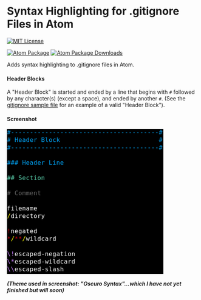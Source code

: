 Syntax Highlighting for .gitignore Files in Atom
================================================

[![MIT License](http://img.shields.io/badge/license-MIT-blue.svg?style=flat)](https://github.com/bsara/language-gitignore/blob/master/LICENSE.md)

[![Atom Package](https://img.shields.io/apm/v/language-gitignore.svg)](https://atom.io/packages/language-gitignore)
[![Atom Package Downloads](https://img.shields.io/apm/dm/language-gitignore.svg)](https://atom.io/packages/language-gitignore)


Adds syntax highlighting to .gitignore files in Atom.

#### Header Blocks

A "Header Block" is started and ended by a line that begins with `#` followed by any
character(s) (except a space), and ended by another `#`. (See the [gitignore sample file](https://github.com/bsara/language-gitignore/blob/master/sample.gitignore)
for an example of a valid "Header Block").

#### Screenshot

![Screenshot](https://raw.githubusercontent.com/bsara/language-gitignore/master/screenshot.png)

***(Theme used in screenshot: "Oscuro Syntax"...which I have not yet finished but will soon)***
